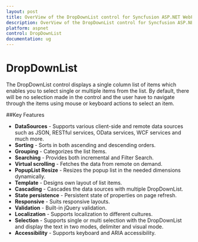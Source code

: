 ```yaml
---
layout: post
title: OverView of the DropDownList control for Syncfusion ASP.NET WebForm
description: OverView of the DropDownList control for Syncfusion ASP.NET WebForm 
platform: aspnet
control: DropDownList
documentation: ug
---
```

# DropDownList

The DropDownList control displays a single column list of items which enables you to select single or multiple items from the list. By default, there will be no selection made in the control and the user have to navigate through the items using mouse or keyboard actions to select an item.

##Key Features

* **DataSources** - Supports various client-side and remote data sources such as JSON, RESTful services, OData services, WCF services and much more. 
* **Sorting** - Sorts in both ascending and descending orders. 
* **Grouping** - Categorizes the list Items. 
* **Searching** - Provides both incremental and Filter Search. 
* **Virtual scrolling** - Fetches the data from remote on demand. 
* **PopupList Resize** - Resizes the popup list in the needed dimensions dynamically. 
* **Template** - Designs own layout of list items. 
* **Cascading** - Cascades the data sources with multiple DropDownList. 
* **State persistence** -  Persistent state of properties on page refresh. 
* **Responsive** -  Suits responsive layouts. 
* **Validation** - Built-in jQuery validation. 
* **Localization** - Supports localization to different cultures.
* **Selection** - Supports single or multi selection with the DropDownList and display the text in two modes, delimiter and visual mode.
* **Accessibility** - Supports keyboard and ARIA accessibility.